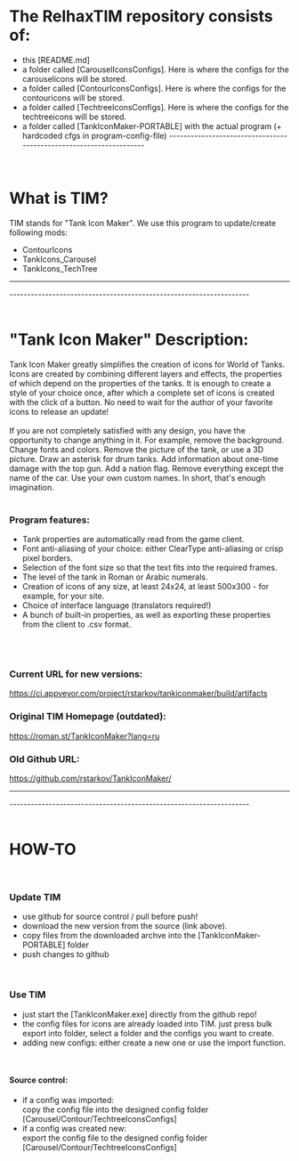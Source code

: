 # The RelhaxTIM repository consists of: 
- this [README.md]
- a folder called [CarouselIconsConfigs]. Here is where the configs for the carouselicons will be stored.
- a folder called [ContourIconsConfigs].  Here is where the configs for the contouricons will be stored. 
- a folder called [TechtreeIconsConfigs].  Here is where the configs for the techtreeicons will be stored.
- a folder called [TankIconMaker-PORTABLE] with the actual program (+ hardcoded cfgs in program-config-file)
------------------------------------------------------------------- <br>
 <br>
 
# What is TIM? 
TIM stands for "Tank Icon Maker".
We use this program to update/create following mods:
- ContourIcons
- TankIcons_Carousel
- TankIcons_TechTree
-------------------------------------------------------------------
------------------------------------------------------------------- <br>
 <br> 
 
# "Tank Icon Maker" Description:
Tank Icon Maker greatly simplifies the creation of icons for World of Tanks. 
Icons are created by combining different layers and effects, the properties of which depend on the properties of the tanks. 
It is enough to create a style of your choice once, after which a complete set of icons is created with the click of a button. 
No need to wait for the author of your favorite icons to release an update! <br>
 <br>
If you are not completely satisfied with any design, you have the opportunity to change anything in it. 
For example, remove the background. Change fonts and colors. Remove the picture of the tank, or use a 3D picture. 
Draw an asterisk for drum tanks. Add information about one-time damage with the top gun. Add a nation flag. 
Remove everything except the name of the car. Use your own custom names. 
In short, that's enough imagination. <br>
 <br>
 
### Program features:
- Tank properties are automatically read from the game client.
- Font anti-aliasing of your choice: either ClearType anti-aliasing or crisp pixel borders.
- Selection of the font size so that the text fits into the required frames.
- The level of the tank in Roman or Arabic numerals.
- Creation of icons of any size, at least 24x24, at least 500x300 - for example, for your site.
- Choice of interface language (translators required!)
- A bunch of built-in properties, as well as exporting these properties from the client to .csv format.
 <br>
 <br>
 
### Current URL for new versions:
https://ci.appveyor.com/project/rstarkov/tankiconmaker/build/artifacts
 <br>
 
### Original TIM Homepage (outdated):
https://roman.st/TankIconMaker?lang=ru
 <br>
 
### Old Github URL:
https://github.com/rstarkov/TankIconMaker/ <br>

-------------------------------------------------------------------
------------------------------------------------------------------- <br>
 <br>
 
# HOW-TO 
 <br>
 
### Update TIM
- use github for source control / pull before push!
- download the new version from the source (link above).
- copy files from the downloaded archve into the [TankIconMaker-PORTABLE] folder
- push changes to github <br>
 <br>
 
### Use TIM
- just start the [TankIconMaker.exe] directly from the github repo!
- the config files for icons are already loaded into TIM. 
  just press bulk export into folder, select a folder and the configs you want to create.
- adding new configs:  either create a new one or use the import function.  <br>
<br>

#### Source control:
- if a config was imported:  <br> copy the config file into the designed config folder [Carousel/Contour/TechtreeIconsConfigs]
- if a config was created new: <br> export the config file to the designed config folder [Carousel/Contour/TechtreeIconsConfigs]
